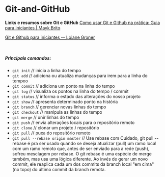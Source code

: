 # Git-and-GitHub
<b>Links e resumos sobre Git e GitHub</b>
[Como usar Git e Github na prática: Guia para iniciantes | Mayk Brito](https://www.youtube.com/watch?v=2alg7MQ6_sI)

[Git e Github para iniciantes -- Loiane Groner](https://www.youtube.com/watch?v=UMhskLXJuq4&t=115s)


<br><h5>Principais comandos:</h5>
* `git init` // inicia a linha do tempo
* `git add` // adiciona ou atualiza mudanças para irem para a linha do tempoo
* `git commit` // adiciona um ponto na linha do tempo
* `git log` // visualiza os pontos na linha do tempo / commit
* `git status` // informa o estado das alterações do nosso projeto
* `git show` // apresenta determinado ponto na história
* `git branch` // gerenciar novas linhas do tempo
* `git checkout` // manipula as linhas do tempo
* `git merge` // unir linhas do tempo
* `git push` // envia alterações locais para o repositório remoto
* `git clone` // clonar um projeto / repositório
* `git pull` // puxa do repositório remoto
* `git pull --rebase origin master` // Use rebase com Cuidado, git pull --rebase é pra ser usado quando se deseja atualizar (pull) um ramo local com um ramo remoto que, antes de ser enviado para a rede (push), sofreu mesclagem por rebase. O  git rebase é uma espécie de merge também, mas usa uma lógica diferente. Ao invés de gerar um novo commit, ele reaplica cada um dos commits da branch local "em cima" (no topo) do último commit da branch remota. 